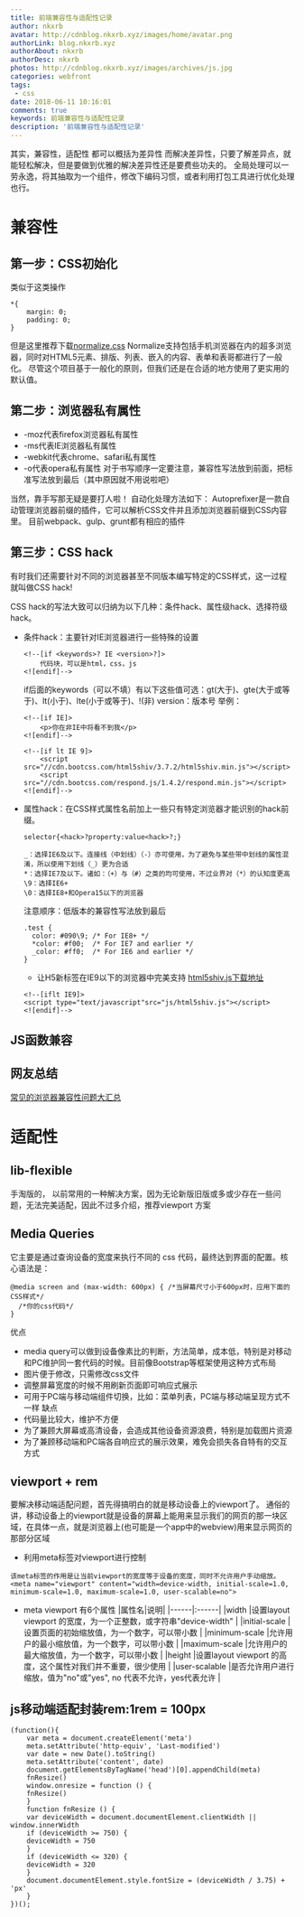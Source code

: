 ```yaml
---
title: 前端兼容性与适配性记录
author: nkxrb
avatar: http://cdnblog.nkxrb.xyz/images/home/avatar.png
authorLink: blog.nkxrb.xyz
authorAbout: nkxrb
authorDesc: nkxrb
photos: http://cdnblog.nkxrb.xyz/images/archives/js.jpg
categories: webfront
tags:
 - css
date: 2018-06-11 10:16:01
comments: true
keywords: 前端兼容性与适配性记录
description: '前端兼容性与适配性记录'
---
```


其实，兼容性，适配性 都可以概括为差异性
而解决差异性，只要了解差异点，就能轻松解决，但是要做到优雅的解决差异性还是要费些功夫的。
全局处理可以一劳永逸，将其抽取为一个组件，修改下编码习惯，或者利用打包工具进行优化处理也行。


# 兼容性

## 第一步：CSS初始化
类似于这类操作
```
*{
    margin: 0;
    padding: 0;
}
```
但是这里推荐下载[normalize.css](https://necolas.github.io/normalize.css/latest/normalize.css)
Normalize支持包括手机浏览器在内的超多浏览器，同时对HTML5元素、排版、列表、嵌入的内容、表单和表哥都进行了一般化。
尽管这个项目基于一般化的原则，但我们还是在合适的地方使用了更实用的默认值。

## 第二步：浏览器私有属性
 - -moz代表firefox浏览器私有属性
 - -ms代表IE浏览器私有属性
 - -webkit代表chrome、safari私有属性
 - -o代表opera私有属性
对于书写顺序一定要注意，兼容性写法放到前面，把标准写法放到最后（其中原因就不用说啦吧）

当然，靠手写那无疑是要打人啦！
自动化处理方法如下：
Autoprefixer是一款自动管理浏览器前缀的插件，它可以解析CSS文件并且添加浏览器前缀到CSS内容里。
目前webpack、gulp、grunt都有相应的插件


## 第三步：CSS hack
有时我们还需要针对不同的浏览器甚至不同版本编写特定的CSS样式，这一过程就叫做CSS hack!

CSS hack的写法大致可以归纳为以下几种：条件hack、属性级hack、选择符级hack。

 - 条件hack：主要针对IE浏览器进行一些特殊的设置
	```
	<!--[if <keywords>? IE <version>?]>
		代码块，可以是html，css，js
	<![endif]-->
	```

	if后面的keywords（可以不填）有以下这些值可选：gt(大于)、gte(大于或等于)、lt(小于)、lte(小于或等于)、!(非)
	version：版本号
	举例：
	```
	<!--[if IE]>
		<p>你在非IE中将看不到我</p>
	<![endif]-->

	<!--[if lt IE 9]>
		<script src="//cdn.bootcss.com/html5shiv/3.7.2/html5shiv.min.js"></script>
		<script src="//cdn.bootcss.com/respond.js/1.4.2/respond.min.js"></script>
	<![endif]-->
	```
 - 属性hack：在CSS样式属性名前加上一些只有特定浏览器才能识别的hack前缀。
	```
	selector{<hack>?property:value<hack>?;}
	
	_：选择IE6及以下。连接线（中划线）（-）亦可使用，为了避免与某些带中划线的属性混淆，所以使用下划线（_）更为合适
	*：选择IE7及以下。诸如：（+）与（#）之类的均可使用，不过业界对（*）的认知度更高
	\9：选择IE6+
	\0：选择IE8+和Opera15以下的浏览器
	```
	注意顺序：低版本的兼容性写法放到最后
	```
	.test {
	  color: #090\9; /* For IE8+ */
	  *color: #f00;  /* For IE7 and earlier */
	  _color: #ff0;  /* For IE6 and earlier */
	}
	```
	 - 让H5新标签在IE9以下的浏览器中完美支持
	[html5shiv.js下载地址](https://github.com/aFarkas/html5shiv/releases)
	```
	<!--[iflt IE9]>
	<script type="text/javascript"src="js/html5shiv.js"></script>
	<![endif]-->
	```
	
## JS函数兼容


## 网友总结

[常见的浏览器兼容性问题大汇总](https://www.jianshu.com/p/b845f0c80c6e)



 
# 适配性

## lib-flexible
手淘版的， 以前常用的一种解决方案，因为无论新版旧版或多或少存在一些问题，无法完美适配，因此不过多介绍，推荐viewport 方案

## Media Queries
它主要是通过查询设备的宽度来执行不同的 css 代码，最终达到界面的配置。核心语法是：
```
@media screen and (max-width: 600px) { /*当屏幕尺寸小于600px时，应用下面的CSS样式*/
  /*你的css代码*/
}
```
优点
 - media query可以做到设备像素比的判断，方法简单，成本低，特别是对移动和PC维护同一套代码的时候。目前像Bootstrap等框架使用这种方式布局
 - 图片便于修改，只需修改css文件
 - 调整屏幕宽度的时候不用刷新页面即可响应式展示
 - 可用于PC端与移动端组件切换，比如：菜单列表，PC端与移动端呈现方式不一样
缺点
 - 代码量比较大，维护不方便
 - 为了兼顾大屏幕或高清设备，会造成其他设备资源浪费，特别是加载图片资源
 - 为了兼顾移动端和PC端各自响应式的展示效果，难免会损失各自特有的交互方式


## viewport + rem

要解决移动端适配问题，首先得搞明白的就是移动设备上的viewport了。
通俗的讲，移动设备上的viewport就是设备的屏幕上能用来显示我们的网页的那一块区域，在具体一点，就是浏览器上(也可能是一个app中的webview)用来显示网页的那部分区域

 - 利用meta标签对viewport进行控制
```
该meta标签的作用是让当前viewport的宽度等于设备的宽度，同时不允许用户手动缩放。
<meta name="viewport" content="width=device-width, initial-scale=1.0, minimum-scale=1.0, maximum-scale=1.0, user-scalable=no">
```

 - meta viewport 有6个属性
	|属性名|说明|
	|------|:------|
	|width			|设置layout viewport  的宽度，为一个正整数，或字符串"device-width"	|
	|initial-scale	|设置页面的初始缩放值，为一个数字，可以带小数						|
	|minimum-scale	|允许用户的最小缩放值，为一个数字，可以带小数						|
	|maximum-scale	|允许用户的最大缩放值，为一个数字，可以带小数						|
	|height			|设置layout viewport  的高度，这个属性对我们并不重要，很少使用		|
	|user-scalable	|是否允许用户进行缩放，值为"no"或"yes", no 代表不允许，yes代表允许	|
	
	
## js移动端适配封装rem:1rem = 100px
```
(function(){
	var meta = document.createElement('meta')
	meta.setAttribute('http-equiv', 'Last-modified')
	var date = new Date().toString()
	meta.setAttribute('content', date)
	document.getElementsByTagName('head')[0].appendChild(meta)
	fnResize()
	window.onresize = function () {
	fnResize()
	}
	function fnResize () {
	var deviceWidth = document.documentElement.clientWidth || window.innerWidth
	if (deviceWidth >= 750) {
	deviceWidth = 750
	}
	if (deviceWidth <= 320) {
	deviceWidth = 320
	}
	document.documentElement.style.fontSize = (deviceWidth / 3.75) + 'px'
	}
})();
```